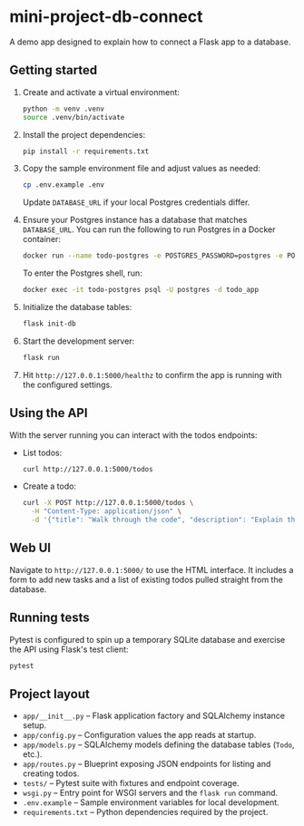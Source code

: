 # mini-project-db-connect

A demo app designed to explain how to connect a Flask app to a database.

## Getting started

1. Create and activate a virtual environment:

   ```bash
   python -m venv .venv
   source .venv/bin/activate
   ```

2. Install the project dependencies:

   ```bash
   pip install -r requirements.txt
   ```

3. Copy the sample environment file and adjust values as needed:

   ```bash
   cp .env.example .env
   ```

   Update `DATABASE_URL` if your local Postgres credentials differ.
4. Ensure your Postgres instance has a database that matches `DATABASE_URL`.
   You can run the following to run Postgres in a Docker container:

   ```bash
   docker run --name todo-postgres -e POSTGRES_PASSWORD=postgres -e POSTGRES_DB=todo_app -p 5432:5432 -d postgres:16
   ```

   To enter the Postgres shell, run:

   ```bash
   docker exec -it todo-postgres psql -U postgres -d todo_app
   ```

5. Initialize the database tables:

   ```bash
   flask init-db
   ```

6. Start the development server:

   ```bash
   flask run
   ```

7. Hit `http://127.0.0.1:5000/healthz` to confirm the app is running with the configured settings.

## Using the API

With the server running you can interact with the todos endpoints:

- List todos:

  ```bash
  curl http://127.0.0.1:5000/todos
  ```

- Create a todo:

  ```bash
  curl -X POST http://127.0.0.1:5000/todos \
    -H "Content-Type: application/json" \
    -d '{"title": "Walk through the code", "description": "Explain the Flask and SQLAlchemy flow"}'
  ```

## Web UI

Navigate to `http://127.0.0.1:5000/` to use the HTML interface. It includes a form to add new tasks and a list of existing todos pulled straight from the database.

## Running tests

Pytest is configured to spin up a temporary SQLite database and exercise the API using Flask's test client:

```bash
pytest
```

## Project layout

- `app/__init__.py` – Flask application factory and SQLAlchemy instance setup.
- `app/config.py` – Configuration values the app reads at startup.
- `app/models.py` – SQLAlchemy models defining the database tables (`Todo`, etc.).
- `app/routes.py` – Blueprint exposing JSON endpoints for listing and creating todos.
- `tests/` – Pytest suite with fixtures and endpoint coverage.
- `wsgi.py` – Entry point for WSGI servers and the `flask run` command.
- `.env.example` – Sample environment variables for local development.
- `requirements.txt` – Python dependencies required by the project.
